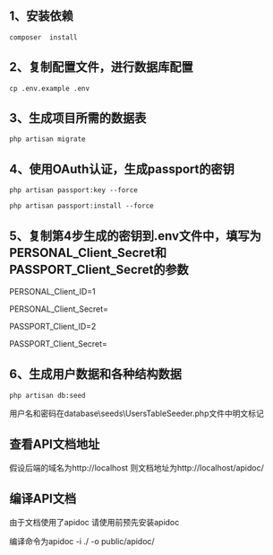 ## 1、安装依赖
`composer  install` 
   
## 2、复制配置文件，进行数据库配置
`cp .env.example .env`
    
## 3、生成项目所需的数据表
`php artisan migrate`

## 4、使用OAuth认证，生成passport的密钥
`php artisan passport:key --force`
   
`php artisan passport:install --force`

## 5、复制第4步生成的密钥到.env文件中，填写为PERSONAL_Client_Secret和PASSPORT_Client_Secret的参数
PERSONAL_Client_ID=1   

PERSONAL_Client_Secret=

PASSPORT_Client_ID=2 

PASSPORT_Client_Secret=

## 6、生成用户数据和各种结构数据
`php artisan db:seed` 

用户名和密码在database\seeds\UsersTableSeeder.php文件中明文标记

## 查看API文档地址
 假设后端的域名为http://localhost  则文档地址为http://localhost/apidoc/
   
## 编译API文档
  由于文档使用了apidoc 请使用前预先安装apidoc
  
  编译命令为apidoc -i ./ -o public/apidoc/